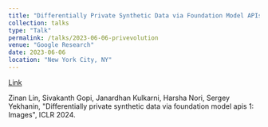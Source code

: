 ```yaml
---
title: "Differentially Private Synthetic Data via Foundation Model APIs"
collection: talks
type: "Talk"
permalink: /talks/2023-06-06-privevolution
venue: "Google Research"
date: 2023-06-06
location: "New York City, NY"
---
```


[Link](https://youtu.be/WvCfGPSzaUs?si=kXjqVDob4LRd1nId)

Zinan Lin, Sivakanth Gopi, Janardhan Kulkarni, Harsha Nori, Sergey Yekhanin, &quot;Differentially private synthetic data via foundation model apis 1: Images&quot;, ICLR 2024.
